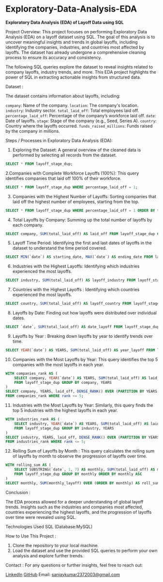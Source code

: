 # Exploratory-Data-Analysis-EDA

**Exploratory Data Analysis (EDA) of Layoff Data using SQL**

Project Overview:
This project focuses on performing Exploratory Data Analysis (EDA) on a layoff dataset using SQL. The goal of this analysis is to uncover meaningful insights and trends in global layoffs, including identifying the companies, industries, and countries most affected by layoffs. The dataset has already undergone a comprehensive cleaning process to ensure its accuracy and consistency.

The following SQL queries explore the dataset to reveal insights related to company layoffs, industry trends, and more. This EDA project highlights the power of SQL in extracting actionable insights from structured data.

Dataset :

The dataset contains information about layoffs, including:

`company`: Name of the company.
 `location`: The company's location.
`industry`: Industry sector.
`total_laid_off`: Total employees laid off.
`percentage_laid_off`: Percentage of the company’s workforce laid off.
 `date`: Date of layoffs.
 `stage`: Stage of the company (e.g., Seed, Series A).
 `country`: Country where the layoffs occurred.
`funds_raised_millions`: Funds raised by the company in millions.

Steps / Processes in Exploratory Data Analysis (EDA):

1. Exploring the Dataset:
A general overview of the cleaned data is performed by selecting all records from the dataset.
```sql
SELECT * FROM layoff_stage_dup;
```

2.Companies with Complete Workforce Layoffs (100%):
This query identifies companies that laid off 100% of their workforce.
```sql
SELECT * FROM layoff_stage_dup WHERE percentage_laid_off = 1;
```

3. Companies with the Highest Number of Layoffs:
Sorting companies that laid off the highest number of employees, starting from the top.
```sql
SELECT * FROM layoff_stage_dup WHERE percentage_laid_off = 1 ORDER BY total_laid_off DESC;
```

4. Total Layoffs by Company:
Summing up the total number of layoffs by each company.
```sql
SELECT company, SUM(total_laid_off) AS laid_off FROM layoff_stage_dup GROUP BY company ORDER BY laid_off DESC;
```

5. Layoff Time Period:
Identifying the first and last dates of layoffs in the dataset to understand the time period covered.
```sql
SELECT MIN(`date`) AS starting_date, MAX(`date`) AS ending_date FROM layoff_stage_dup;
```

6. Industries with the Highest Layoffs:
Identifying which industries experienced the most layoffs.
```sql
SELECT industry, SUM(total_laid_off) AS layoff_industry FROM layoff_stage_dup GROUP BY industry ORDER BY layoff_industry DESC;
```

7. Countries with the Highest Layoffs :
Identifying which countries experienced the most layoffs.
```sql
SELECT country, SUM(total_laid_off) AS layoff_country FROM layoff_stage_dup GROUP BY country ORDER BY layoff_country DESC;
```

8. Layoffs by Date:
Finding out how layoffs were distributed over individual dates.
```sql
SELECT `date`, SUM(total_laid_off) AS date_layoff FROM layoff_stage_dup GROUP BY `date` ORDER BY date_layoff DESC;
```

9. Layoffs by Year :
Breaking down layoffs by year to identify trends over time.
```sql
SELECT YEAR(`date`) AS YEARS, SUM(total_laid_off) AS year_layoff FROM layoff_stage_dup GROUP BY YEARS ORDER BY year_layoff DESC;
```

10. Companies with the Most Layoffs by Year:
This query identifies the top 5 companies with the most layoffs in each year.
```sql
WITH companies_rank AS (
    SELECT company, YEAR(`date`) AS YEARS, SUM(total_laid_off) AS laid_off 
    FROM layoff_stage_dup GROUP BY company, YEARS
)
SELECT company, YEARS, laid_off, DENSE_RANK() OVER (PARTITION BY YEARS ORDER BY laid_off DESC) AS rank
FROM companies_rank WHERE rank <= 5;
```

11. Industries with the Most Layoffs by Year:
Similarly, this query finds the top 5 industries with the highest layoffs in each year.
```sql
WITH industries_rank AS (
    SELECT industry, YEAR(`date`) AS YEARS, SUM(total_laid_off) AS laid_off 
    FROM layoff_stage_dup GROUP BY industry, YEARS
)
SELECT industry, YEARS, laid_off, DENSE_RANK() OVER (PARTITION BY YEARS ORDER BY laid_off DESC) AS rank
FROM industries_rank WHERE rank <= 5;
```

12. Rolling Sum of Layoffs by Month :
This query calculates the rolling sum of layoffs by month to observe the progression of layoffs over time.
```sql
WITH rolling_sum AS (
    SELECT SUBSTRING(`date`, 1, 7) AS monthly, SUM(total_laid_off) AS monthly_layoff 
    FROM layoff_stage_dup GROUP BY monthly ORDER BY monthly ASC
)
SELECT monthly, SUM(monthly_layoff) OVER (ORDER BY monthly) AS roll_sum FROM rolling_sum;
```

Conclusion :

The EDA process allowed for a deeper understanding of global layoff trends. Insights such as the industries and companies most affected, countries experiencing the highest layoffs, and the progression of layoffs over time were revealed using SQL.

Technologies Used
SQL (Database:MySQL)

How to Use This Project :
1. Clone the repository to your local machine.
2. Load the dataset and use the provided SQL queries to perform your own analysis and explore further trends.

Contact :
For any questions or further insights, feel free to reach out:

[LinkedIn](https://www.linkedin.com/in/sanjayk58979a251/)
[GitHub](https://github.com/Sanjaykumar20cs084)
Email: sanjaykumar2372003@gmail.com

